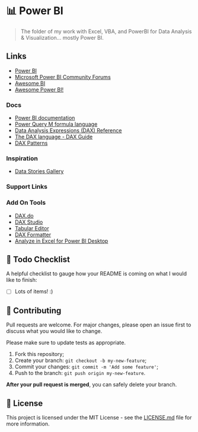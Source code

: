 # 📊 Power BI

> The folder of my work with Excel, VBA, and PowerBI for Data Analysis & Visualization... mostly Power BI.

## Links

- [Power BI](https://powerbi.microsoft.com/en-us/)
- [Microsoft Power BI Community Forums](https://community.powerbi.com/t5/Forums/ct-p/PBI_Comm_Forums)
- [Awesome BI](https://github.com/NajiElKotob/Awesome-BI)
- [Awesome Power BI!](https://github.com/Rulikkk/awesome-power-bi)

### Docs

- [Power BI documentation](https://docs.microsoft.com/en-us/power-bi/)
- [Power Query M formula language](https://docs.microsoft.com/en-us/powerquery-m/)
- [Data Analysis Expressions (DAX) Reference](https://docs.microsoft.com/en-us/dax/)
- [The DAX language - DAX Guide](https://dax.guide/)
- [DAX Patterns](https://www.daxpatterns.com/)

### Inspiration

- [Data Stories Gallery](https://community.powerbi.com/t5/Data-Stories-Gallery/bd-p/DataStoriesGallery)

### Support Links

### Add On Tools

- [DAX.do](https://dax.do/)
- [DAX Studio](https://daxstudio.org/)
- [Tabular Editor](https://www.sqlbi.com/tools/dax-formatter/)
- [DAX Formatter](https://www.daxformatter.com/)
- [Analyze in Excel for Power BI Desktop](https://www.sqlbi.com/tools/analyze-in-excel-for-power-bi-desktop/)

## 📝 Todo Checklist

A helpful checklist to gauge how your README is coming on what I would like to finish:

- [ ] Lots of items! :)

## 🤝 Contributing

Pull requests are welcome. For major changes, please open an issue first to discuss what you would like to change.

Please make sure to update tests as appropriate.

1. Fork this repository;
2. Create your branch: `git checkout -b my-new-feature`;
3. Commit your changes: `git commit -m 'Add some feature'`;
4. Push to the branch: `git push origin my-new-feature`.

**After your pull request is merged**, you can safely delete your branch.

## 📝 License

This project is licensed under the MIT License - see the [LICENSE.md](LICENSE.md) file for more information.
